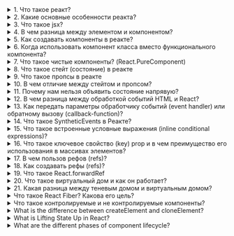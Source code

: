 <details>
<summary> 1. Что такое реакт? </summary>
Это javascript - библиотека с открытым исходным кодом разработанной фейсбуком, которая используется для создания пользовательских интерфейсов, особенно для создания одностраничных приложений
</details>

<details>
<summary> 2. Какие основные особенности реакта? </summary>

- Реакт использует виртуальный дом вместо реального, так как он учитывает, что взаимодействия с реальном домом - дорогостоющая;
- Создает и переиспользует компоненты в разных местах
- Поддерживает рендеринг на стороне сервера.
- Следует однонаправленному потоку данных или привязке данных.

</details>

<details>
<summary> 3. Что такое jsx?  </summary>

Это JSX — расширение языка синтаксиса JavaScript. Используется он для описания того, как должен выглядить пользовательский интерфейс. По сутиэто синтаксический сахар между createElement() и HTML.

К основным качествам: облегчает понимание, повышает производительность, должен иметь один самый внешний элемент

</details>

<details>
<summary> 4. В чем разница между элементом и компонентом? 
</summary>

Элемент - простой объект и описывает то, что мы хотим увидеть на экране. Они иммутабельны, то есть они не могут быть изменены после создания.

```
const element = <h1>Привет, мир</h1>;
```

Компонент - это маленькие, повторно используемые части кода, которые возвращают React-элементы для отображения на странице.
Его можно объявит через классовый подход
с методом render(), который наследуется из React.Component. Или он может быть функцией. В обоих случаях, он принимает пропсы на вход и возвращает дерево JSX в качестве вывода:

```
function Welcome(props) {
  return <h1>Привет, {props.name}</h1>;
}
```

</details>

<details>
<summary> 5. Как создавать компоненты в реакте?</summary>

Существует два способа объявленние компонентов:

- Функциональные компоненты - которые на вход получает данные в виде пропсов и возвращает реакт-элементы. Представляет собой функции

```
function Welcome(props) {
  return <h1>Привет, {props.name}</h1>;
}
```

- Классовые компоненты - создаются через классы.

```
class Welcome extends React.Component {
  render() {
    return <h1>Привет, {this.props.name}</h1>;
  }
}
```

</details>

<details>
<summary> 6. Когда использовать компонент класса вместо функционального компонента? </summary>

Когда компоненты необходимы методы состояния или жизненого цикла использется классы. А если нам это не нужно то используетм компоненты функций.

Однако с добавлением хуков мы можем использовать состояния, жизненные циклы и другие функции в функциональном компоненте

</details>

<details>
<summary> 7. Что такое чистые компоненты? (React.PureComponent) </summary>

В React.PureComponent реализован метод жизненного цикла shouldComponentUpdate(), отвечающий за проверку, нужно ли производить перерисовку компонента или нет. Он производит поверхностное сравнение пропсов и состояния компонента с предыдущими, чтобы понять, изменились ли они, и перерисовка происходит только в случае нахождения различий.

В React.Component перерисовка происходит всегда, так как подобная проверка отсутствует. Однако при желании ее может реализовать программист.

В функциональных компонентах за это отвечает React.memo()

</details>

<details>
<summary> 8. Что такое стейт (состояние) в реакте</summary>

Состояние компонента (state) — это объект, в котором хранится необходимая компоненту информация, пока он существует. Важно, что состояние контролируется только самим компонентом, другие компоненты не имеют к нему доступа, если только не передать данные из состояния через пропы дочерним компонентам. Состояние может меняться, при этом происходит перерисовка компонента.

Менять состояния можно через хук useState

</details>

<details>
<summary> 9. Что такое пропсы в реакте </summary>

Пропы (props) — это свойства, которые передаются в компонент. Пропы были созданы, чтобы обеспечить передачу данных от родительского компонента к дочернему.

</details>

<details>
<summary> 10. В чем отличие между стейтом и пропсом?</summary>

Пропсы передаются компоненту как параметры функции, тогда как state находится внутри компонента (по аналогии с переменными, которые объявлены внутри функции).

</details>

<details>
<summary> 11. Почему нам нельзя объявить состояние напрявую? </summary>

Если вы попытаетесь обновить состояние напрямую, компонент не будет повторно отображаться.

Вместо этого используйте setState()метод. Он планирует обновление объекта состояния компонента. Когда состояние изменяется, компонент отвечает повторным рендерингом.
</details>


<details>
<summary> 12. В чем разница между обработкой событий HTML и React?</summary>

- В HTML имя события обычно пишется строчными буквами по соглашению: `<button onclick="activateLasers()"></button>`. В то время как в React следует соглашению camelCase :
`<button onClick={activateLasers}>`

- В HTML мы можем вернуться false, чтобы предотвратить поведение по умолчанию:
`<a
  href="#"
  onclick='console.log("The link was clicked."); return false;'
/>`. В то время как в React вы должны вызывать preventDefault() явно:
```
function handleClick(event) {
  event.preventDefault();
  console.log("The link was clicked.");
}
```



</details>

<details>
<summary> 13. Как передать параметры обработчику событий (event handler) или обратному вызову (callback-function)? </summary>

1. Если мы говорим про компонент, то через пропсы к дочерним компонентам можно передавать функцию

2. Чтобы передать параметры обработчику событий можно обернуть в стрелочную функцию. Это действие равносильно использованию .bind:

```
<button onClick={() => this.handleClick(id)} />
```

```
<button onClick={this.handleClick.bind(this, id)} />
```

</details>

<details>
<summary> 14. Что такое SyntheticEvents в Реакте? </summary>

`SyntheticEvents` - это кроссбраузерная обёртка над нативным экземпляром события. Его API такой же, как и собственное событие браузера, включая stopPropagation()и preventDefault(), за исключением того, что события работают одинаково во всех браузерах.

</details>

<details>
<summary> 15. Что такое встроенные условные выражения (inline conditional expressions)?</summary>

Вы можете использовать операторы if или тернарные выражения , доступные в JS, для условного отображения выражений. Помимо этих подходов, вы также можете встроить любые выражения в JSX, заключив их в фигурные скобки, а затем логический оператор JS &&.

```
<h1>Hello!</h1>;
{
  messages.length > 0 && !isLogin ? (
    <h2>You have {messages.length} unread messages.</h2>
  ) : (
    <h2>You don't have unread messages.</h2>
  );
}
```

</details>

<details>
<summary> 16. Что такое ключевое свойство (key) prop и в чем преимущество его использования в массивах элементов?</summary>

A key— это специальный строковый атрибут, который следует включать при создании массивов элементов. Key prop помогает React определить, какие элементы были изменены, добавлены или удалены. Чаще всего в качестве ключа мы используем ID

`const todoItems = todos.map((todo) => <li key={todo.id}>{todo.text}</li>);`

В крайнем случае если нет id, то можно использовать индекс

</details>

<details>
<summary> 17. В чем пользов рефов (refs)? </summary>

В основном нам надо избегать рефов, однако они могут быть полезны когда нам нужен прямой достук к элементу DOM или к экземпляру компоненту

</details>

<details>
<summary> 18. Как создавать рефы (refs)? </summary>

Создаются с помощью метода `React.createRef()` и прикрепляются к элементам React через ref атрибут.

</details>



<details>
<summary> 19. Что такое React.forwardRef</summary>

`React.forwardRef` - функция, которая позволяет передать рефы в качестве пропсов дочерному компоненту. 

```
const ButtonElement = React.forwardRef((props, ref) => (
  <button ref={ref} className="CustomButton">
    {props.children}
  </button>
));

// Create ref to the DOM button:
const ref = React.createRef();
<ButtonElement ref={ref}>{"Forward Ref"}</ButtonElement>;
```
</details>


<details>
<summary> 20. Что такое виртуальный дом и как он работает? </summary>

Виртуальный дом - копия реального дома, которая хранится в памяти и в дальнейшем синхронизируется с настоящим домом при помощи библиотеки: Reactdom в App.

По поводу его работы, то всего 3 простых шага:
1. Когда происходит изменения каких-то данных, весь пользовательский интерфейс повторно отображается в представлении Virtual DOM.
2. После устанавливается разница между виртуальным домом и новом
3. И как только это установка будет выполнена, реальный дом изменится

</details>

<details>
<summary> 21. Какая разница между теневым домом и виртуальным домом? </summary>

Они оба отвечают за скорость загрузки страницы, а также создают отдельный экземпляр реального дома, однако отличия их в том, что: 

- Virtual-dom создает копию всего объекта DOM, в отличии от shadow-dom, которое создает небольшие фрагменты объекта DOM

- Virtual-dom пытается избегать любых ненужных и дорогостоящих изменения в DOM. Он объединяет несколько изменений и выполняет один повторный рендеринг вместо множества мелких. Он добавляет поддерево элементов DOM в визуализацию документа вместо того, чтобы добавлять его в дерево DOM основного документа.

- Shadow-dom полезен для области видимости CSS. Он гарантирует, что стили, созданные внутри одного элемента Shadow DOM, остаются изолированными и находятся в пределах своей области.

- Shadow-dom реализует браузеры, а virtual-dom: библиотеки Реакт и вью
</details>

<details>
<summary> Что такое React Fiber? Какова его цель? </summary>
</details>

<details>
<summary> Что такое контролируемые и не контролируемые компоненты? </summary>
</details>

<details>
<summary> What is the difference between createElement and cloneElement? </summary>
</details>

<details>
<summary> What is Lifting State Up in React? </summary>
</details>

<details>
<summary> What are the different phases of component lifecycle? </summary>
</details>

